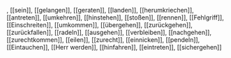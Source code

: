 , [[sein]], [[gelangen]], [[geraten]], [[landen]], [[herumkriechen]], [[antreten]], [[umkehren]], [[hinstehen]], [[stoßen]], [[rennen]], [[Fehlgriff]], [[Einschreiten]], [[umkommen]], [[übergehen]], [[zurückgehen]], [[zurückfallen]], [[radeln]], [[ausgehen]], [[verbleiben]], [[nachgehen]], [[zurechtkommen]], [[eilen]], [[zurecht]], [[einnicken]], [[pendeln]], [[Eintauchen]], [[Herr werden]], [[hinfahren]], [[eintreten]], [[sichergehen]]
